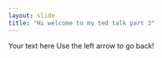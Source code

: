 ```yaml
---
layout: slide
title: "Hi welcome to my ted talk part 3"
---
```

Your text here
Use the left arrow to go back!
